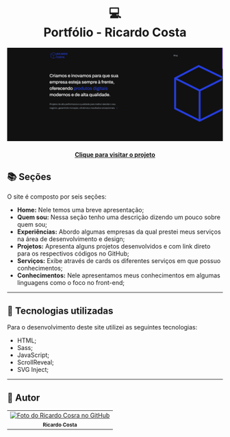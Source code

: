 <h1 align="center">
  💻<br>Portfólio - Ricardo Costa
</h1>

![Resultado final do projeto](assets/image/preview.png)

<h4 align="center"><a href="https://ricardo-costa-portfolio.vercel.app/">Clique para visitar o projeto</a></h4>

## 📚 Seções

O site é composto por seis seções:

- **Home:** Nele temos uma breve apresentação;
- **Quem sou:** Nessa seção tenho uma descrição dizendo um pouco sobre quem sou;
- **Experiências:** Abordo algumas empresas da qual prestei meus serviços na área de desenvolvimento e design;
- **Projetos:** Apresenta alguns projetos desenvolvidos e com link direto para os respectivos códigos no GitHub;
- **Serviços:** Exibe através de cards os diferentes serviços em que possuo conhecimentos;
- **Conhecimentos:** Nele apresentamos meus conhecimentos em algumas linguagens como o foco no front-end;

---

## 💼 Tecnologias utilizadas

Para o desenvolvimento deste site utilizei as seguintes tecnologias:

- HTML;
- Sass;
- JavaScript;
- ScrollReveal;
- SVG Inject;

---

<h2>🦄 Autor</h2>

<table>
  <tr>
    <td align="center">
      <a href="https://github.com/ricardocostadeveloper">
        <img src="https://avatars.githubusercontent.com/u/42627341?s=400&u=935cf4569fd58deef9127ada135b4aa1613fca1f&v=4" width="100px;" alt="Foto do Ricardo Cosra no GitHub"/><br>
        <sub>
          <b>Ricardo Costa</b>
        </sub>
      </a>
    </td>
  </tr>
</table>
